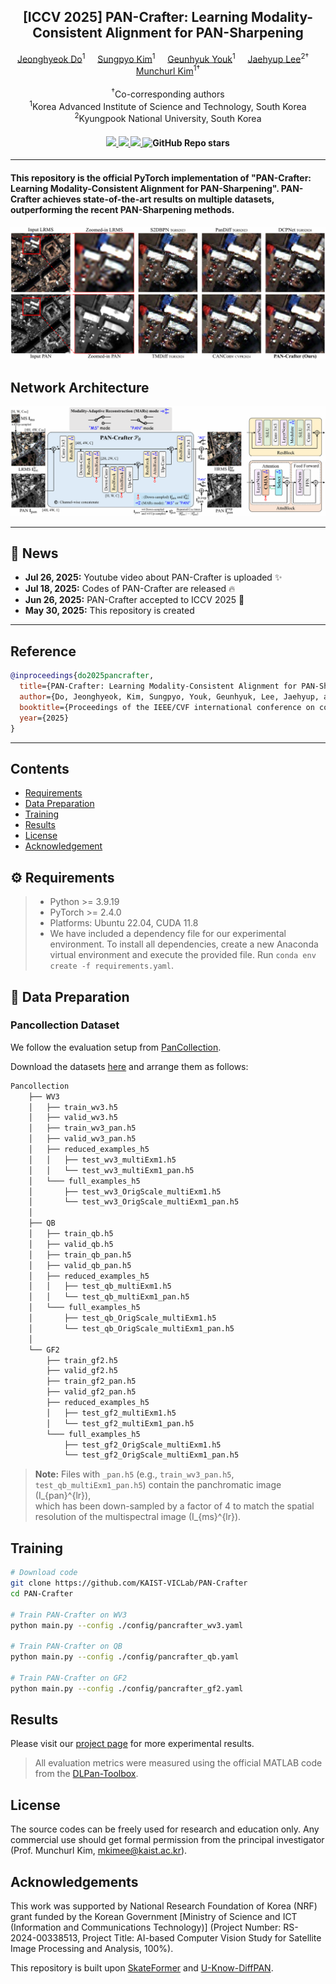 <div align="center">
<h2>[ICCV 2025] PAN-Crafter: Learning Modality-Consistent Alignment for PAN-Sharpening</h2>

<div>    
    <a href='https://sites.google.com/view/jeonghyeokdo/' target='_blank'>Jeonghyeok Do</a><sup>1</sup>&nbsp&nbsp&nbsp&nbsp;
    <a href='https://github.com/KAIST-VICLab/' target='_blank'>Sungpyo Kim</a><sup>1</sup>&nbsp&nbsp&nbsp&nbsp;
    <a href='https://sites.google.com/view/geunhyukyouk/' target='_blank'>Geunhyuk Youk</a><sup>1</sup>&nbsp&nbsp&nbsp&nbsp;
    <a href='https://sites.google.com/view/jaehyup-lee/' target='_blank'>Jaehyup Lee</a><sup>2†</sup>&nbsp&nbsp&nbsp&nbsp;
    <a href='https://www.viclab.kaist.ac.kr/' target='_blank'>Munchurl Kim</a><sup>1†</sup>
</div>
<br>
<div>
    <sup>†</sup>Co-corresponding authors</span>
</div>
<div>
    <sup>1</sup>Korea Advanced Institute of Science and Technology, South Korea</span>
</div>
<div>
    <sup>2</sup>Kyungpook National University, South Korea</span>
</div>

<div>
    <h4 align="center">
        <a href="https://kaist-viclab.github.io/PAN-Crafter_site/" target='_blank'>
        <img src="https://img.shields.io/badge/🏠-Project%20Page-blue">
        </a>
        <a href="https://arxiv.org/abs/2505.23367" target='_blank'>
        <img src="https://img.shields.io/badge/arXiv-2505.23367-b31b1b.svg">
        </a>
        <a href="https://youtu.be/kQeZz6X5ag8" target='_blank'>
        <img src="https://img.shields.io/badge/Presentation-%23FF0000.svg?logo=YouTube&logoColor=white">
        </a>
        <img alt="GitHub Repo stars" src="https://img.shields.io/github/stars/KAIST-VICLab/PAN-Crafter">
    </h4>
</div>
</div>

---

<h4>
This repository is the official PyTorch implementation of "PAN-Crafter: Learning Modality-Consistent Alignment for PAN-Sharpening". PAN-Crafter achieves state-of-the-art results on multiple datasets, outperforming the recent PAN-Sharpening methods.
</h4>

![](assets/pancrafter.PNG)

## Network Architecture
![overall_structure](assets/framework.PNG)

---

## 📧 News
- **Jul 26, 2025:** Youtube video about PAN-Crafter is uploaded :sparkles:
- **Jul 18, 2025:** Codes of PAN-Crafter are released :fire:
- **Jun 26, 2025:** PAN-Crafter accepted to ICCV 2025 :tada:
- **May 30, 2025:** This repository is created

---
## Reference
```BibTeX
@inproceedings{do2025pancrafter,
  title={PAN-Crafter: Learning Modality-Consistent Alignment for PAN-Sharpening},
  author={Do, Jeonghyeok, Kim, Sungpyo, Youk, Geunhyuk, Lee, Jaehyup, and Kim, Munchurl},
  booktitle={Proceedings of the IEEE/CVF international conference on computer vision},
  year={2025}
}
```
---

## Contents
- [Requirements](#requirements)
- [Data Preparation](#data-preparation)
- [Training](#training)
- [Results](#results)
- [License](#license)
- [Acknowledgement](#acknowledgement)

## ⚙️ Requirements
> - Python >= 3.9.19
> - PyTorch >= 2.4.0
> - Platforms: Ubuntu 22.04, CUDA 11.8
> - We have included a dependency file for our experimental environment. To install all dependencies, create a new Anaconda virtual environment and execute the provided file. Run `conda env create -f requirements.yaml`.

## 📁 Data Preparation

### Pancollection Dataset

We follow the evaluation setup from [PanCollection](https://github.com/liangjiandeng/PanCollection).

Download the datasets [here](https://github.com/liangjiandeng/PanCollection) and arrange them as follows:
```bash
Pancollection
    ├── WV3
    │   ├── train_wv3.h5
    │   ├── valid_wv3.h5
    │   ├── train_wv3_pan.h5
    │   ├── valid_wv3_pan.h5
    │   ├── reduced_examples_h5
    │   │   ├── test_wv3_multiExm1.h5
    │   │   └── test_wv3_multiExm1_pan.h5
    │   └─── full_examples_h5
    │       ├── test_wv3_OrigScale_multiExm1.h5
    │       └── test_wv3_OrigScale_multiExm1_pan.h5
    │
    ├── QB
    │   ├── train_qb.h5
    │   ├── valid_qb.h5
    │   ├── train_qb_pan.h5
    │   ├── valid_qb_pan.h5
    │   ├── reduced_examples_h5
    │   │   ├── test_qb_multiExm1.h5
    │   │   └── test_qb_multiExm1_pan.h5
    │   └─── full_examples_h5
    │       ├── test_qb_OrigScale_multiExm1.h5
    │       └── test_qb_OrigScale_multiExm1_pan.h5
    │
    └── GF2
        ├── train_gf2.h5
        ├── valid_gf2.h5
        ├── train_gf2_pan.h5
        ├── valid_gf2_pan.h5
        ├── reduced_examples_h5
        │   ├── test_gf2_multiExm1.h5
        │   └── test_gf2_multiExm1_pan.h5
        └─── full_examples_h5
            ├── test_gf2_OrigScale_multiExm1.h5
            └── test_gf2_OrigScale_multiExm1_pan.h5
```
> **Note:** Files with `_pan.h5` (e.g., `train_wv3_pan.h5`, `test_qb_multiExm1_pan.h5`) contain the panchromatic image \(I_{pan}^{lr}\),  
> which has been down-sampled by a factor of 4 to match the spatial resolution of the multispectral image \(I_{ms}^{lr}\).

## Training
```bash
# Download code
git clone https://github.com/KAIST-VICLab/PAN-Crafter
cd PAN-Crafter

# Train PAN-Crafter on WV3
python main.py --config ./config/pancrafter_wv3.yaml

# Train PAN-Crafter on QB
python main.py --config ./config/pancrafter_qb.yaml

# Train PAN-Crafter on GF2
python main.py --config ./config/pancrafter_gf2.yaml
```

## Results
Please visit our [project page](https://kaist-viclab.github.io/PAN-Crafter_site/) for more experimental results.

> All evaluation metrics were measured using the official MATLAB code from the [DLPan-Toolbox](https://github.com/liangjiandeng/DLPan-Toolbox).

## License
The source codes can be freely used for research and education only. Any commercial use should get formal permission from the principal investigator (Prof. Munchurl Kim, mkimee@kaist.ac.kr).

## Acknowledgements
This work was supported by National Research Foundation of Korea (NRF) grant funded by the Korean Government [Ministry of Science and ICT (Information and Communications Technology)] (Project Number: RS- 2024-00338513, Project Title: AI-based Computer Vision Study for Satellite Image Processing and Analysis, 100%).

This repository is built upon [SkateFormer](https://github.com/KAIST-VICLab/SkateFormer/) and [U-Know-DiffPAN](https://github.com/KAIST-VICLab/U-Know-DiffPAN).